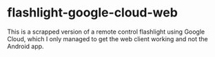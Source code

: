 # flashlight-google-cloud-web
This is a scrapped version of a remote control flashlight using Google Cloud, which I only managed to get the web client working and not the Android app.
